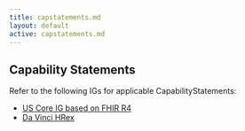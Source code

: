 ```yaml
---
title: capstatements.md
layout: default
active: capstatements.md
---
```


## Capability Statements
Refer to the following IGs for applicable CapabilityStatements:

- [US Core IG based on FHIR R4](http://hl7.org/fhir/us/core/STU3/index.html)
- [Da Vinci HRex](http://hl7.org/fhir/us/davinci-hrex/2019Jun/index.html) 
